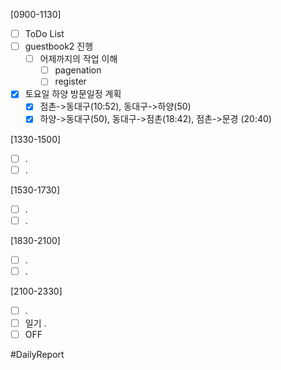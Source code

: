 [0900-1130]
- [ ] ToDo List 
- [ ] guestbook2 진행 
	- [ ] 어제까지의 작업 이해 
		- [ ] pagenation 
		- [ ] register
- [x] 토요일 하양 방문일정 계획 
	- [x] 점촌->동대구(10:52), 동대구->하양(50)
	- [x] 하양->동대구(50), 동대구->점촌(18:42), 점촌->문경 (20:40) 

[1330-1500] 
- [ ] .
- [ ] .

[1530-1730]
- [ ] .
- [ ] .

[1830-2100]
- [ ] .
- [ ] .

[2100-2330]
- [ ] .
- [ ] 일기
	.
- [ ] OFF

#DailyReport 